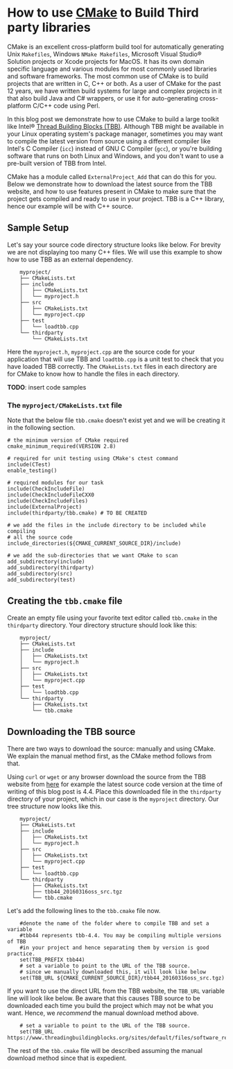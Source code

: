 # How to use [CMake](http://www.cmake.org) to Build Third party libraries

CMake is an excellent cross-platform build tool for automatically generating
Unix `Makefiles`, Windows `NMake Makefiles`, Microsoft Visual Studio&reg;
Solution projects or Xcode projects for MacOS. It has its own domain specific
language and various modules for most commonly used libraries and software
frameworks. The most common use of CMake is to build projects that are written
in C, C++ or both. As a user of CMake for the past 12 years, we have written
build systems for large and complex projects in it that also build Java and C#
wrappers, or use it for auto-generating cross-platform C/C++ code using Perl.

In this blog post we demonstrate how to use CMake to build a large toolkit like
Intel&reg; [Thread Building Blocks
(TBB)](http://www.threadingbuildingblocks.org/). Although TBB might be available
in your Linux operating system's package manager, sometimes you may want to
compile the latest version from source using a different compiler like Intel's C
Compiler (`icc`) instead of GNU C Compiler (`gcc`), or you're building software
that runs on both Linux and Windows, and you don't want to use a pre-built
version of TBB from Intel.

CMake has a module called `ExternalProject_Add` that can do this for you. Below
we demonstrate how to download the latest source from the TBB website, and how
to use features present in CMake to make sure that the project gets compiled and
ready to use in your project. TBB is a C++ library, hence our example will be
with C++ source.

## Sample Setup

Let's say your source code directory structure looks like below. For brevity we are
not displaying too many C++ files. We will use this example to show how to use
TBB as an external dependency.

        myproject/
        ├── CMakeLists.txt
        ├── include
        │   ├── CMakeLists.txt
        │   └── myproject.h
        ├── src
        │   ├── CMakeLists.txt
        │   └── myproject.cpp
        ├── test
        │   └── loadtbb.cpp
        └── thirdparty
            └── CMakeLists.txt

Here the `myproject.h`, `myproject.cpp` are the source code for your application
that will use TBB and `loadtbb.cpp` is a unit test to check that you have loaded
TBB correctly. The `CMakeLists.txt` files in each directory are for CMake to
know how to handle the files in each directory.

**TODO**: insert code samples

### The `myproject/CMakeLists.txt` file

Note that the below file `tbb.cmake` doesn't exist yet and we will be creating
it in the following section.

    # the minimum version of CMake required
    cmake_minimum_required(VERSION 2.8)

    # required for unit testing using CMake's ctest command
    include(CTest)
    enable_testing()
    
    # required modules for our task
    include(CheckIncludeFile)
    include(CheckIncludeFileCXX0
    include(CheckIncludeFiles)
    include(ExternalProject)
    include(thirdparty/tbb.cmake) # TO BE CREATED
    
    # we add the files in the include directory to be included while compiling
    # all the source code
    include_directories(${CMAKE_CURRENT_SOURCE_DIR}/include)

    # we add the sub-directories that we want CMake to scan
    add_subdirectory(include)
    add_subdirectory(thirdparty)
    add_subdirectory(src)
    add_subdirectory(test)


## Creating the `tbb.cmake` file

Create an empty file using your favorite text editor called `tbb.cmake` in the
`thirdparty` directory. Your directory structure should look like this:


        myproject/
        ├── CMakeLists.txt
        ├── include
        │   ├── CMakeLists.txt
        │   └── myproject.h
        ├── src
        │   ├── CMakeLists.txt
        │   └── myproject.cpp
        ├── test
        │   └── loadtbb.cpp
        └── thirdparty
            ├── CMakeLists.txt
            └── tbb.cmake


## Downloading the TBB source

There are two ways to download the source: manually and using CMake. We explain
the manual method first, as the CMake method follows from that.

Using `curl` or `wget` or any browser download the source from the TBB website
from
[here](https://www.threadingbuildingblocks.org/sites/default/files/software_releases/source/tbb44_20160316oss_src.tgz)
for example the latest source code version at the time of writing of this blog
post is 4.4. Place this downloaded file in the `thirdparty` directory of your
project, which in our case is the `myproject` directory. Our tree structure now
looks like this.

        myproject/
        ├── CMakeLists.txt
        ├── include
        │   ├── CMakeLists.txt
        │   └── myproject.h
        ├── src
        │   ├── CMakeLists.txt
        │   └── myproject.cpp
        ├── test
        │   └── loadtbb.cpp
        └── thirdparty
            ├── CMakeLists.txt
            ├── tbb44_20160316oss_src.tgz
            └── tbb.cmake


Let's add the following lines to the `tbb.cmake` file now.


        #denote the name of the folder where to compile TBB and set a variable
        #tbb44 represents tbb-4.4. You may be compiling multiple versions of TBB
        #in your project and hence separating them by version is good practice.
        set(TBB_PREFIX tbb44)
        # set a variable to point to the URL of the TBB source.
        # since we manually downloaded this, it will look like below
        set(TBB_URL ${CMAKE_CURRENT_SOURCE_DIR}/tbb44_20160316oss_src.tgz)


If you want to use the direct URL from the TBB website, the `TBB_URL` variable
line will look like below. Be aware that this causes TBB source to be
downloaded each time you build the project which may not be what you want.
Hence, we _recommend_ the manual download method above.


        # set a variable to point to the URL of the TBB source.
        set(TBB_URL https://www.threadingbuildingblocks.org/sites/default/files/software_releases/source/tbb44_20160316oss_src.tgz)
        

The rest of the `tbb.cmake` file will be described assuming the manual download
method since that is expedient.




    

 
